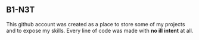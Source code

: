 ## B1-N3T ##

This github account was created as a place to store some of my projects and to expose my skills. 
Every line of code was made with **no ill intent** at all.
